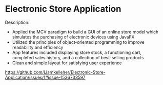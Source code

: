 # Electronic Store Application

Description:
  - Applied the MCV paradigm to build a GUI of an online store model which simulates the purchasing of electronic
    devices using JavaFX
  - Utilized the principles of object-oriented programming to improve readability and efficiency
  - App features included displaying store stock, a functioning cart, completed sales history, and a collection of best-selling products
  - Clean and simple layout for satisfying user experience
  
  https://github.com/Liamkelleher/Electronic-Store-Application/issues/1#issue-1536733597
